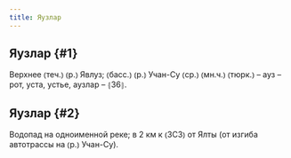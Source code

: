 ```yaml
---
title: Яузлар
---
```

## Яузлар {#1}

Верхнее ⦅теч.⦆ ⦅р.⦆ Явлуз; ⦅басс.⦆ ⦅р.⦆ Учан-Су ⦅ср.⦆ ⦅мн.ч.⦆ ⦅тюрк.⦆ – ауз – рот, уста, устье, аузлар – ⦃З6⦄.

## Яузлар {#2}

Водопад на одноименной реке; в 2 км к ⦅ЗСЗ⦆ от Ялты (от изгиба автотрассы на ⦅р.⦆ Учан-Су).
